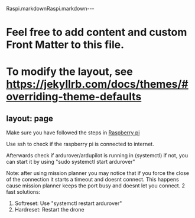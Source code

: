 Raspi.markdownRaspi.markdown---
# Feel free to add content and custom Front Matter to this file.
# To modify the layout, see https://jekyllrb.com/docs/themes/#overriding-theme-defaults

layout: page
---

Make sure you have followed the steps in [Raspberry pi](../Raspi.html)

Use ssh to check if the raspberry pi is connected to internet.

Afterwards check if ardurover/ardupilot is running in (systemctl)
if not, you can start it by using "sudo systemctl start ardurover"


Note: after using mission planner you may notice that if you force the close of the connection it starts a timeout and doesnt connect.
This happens cause mission planner keeps the port busy and doesnt let you connect. 2 fast solutions:

1. Softreset: Use "systemctl restart ardurover"
2. Hardreset: Restart the drone